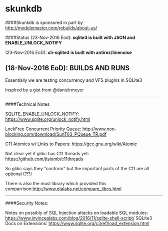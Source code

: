 # skunkdb

####Skunkdb is sponsored in part by http://modulemaster.com/rebuilds/about-us/



####Status 
(23-Nov-2016 Eod): **sqlite3 is built with JSON and ENABLE_UNLOCK_NOTIFY**

(23-Nov-2016 EoD): **cli-sqlite3 is built with antirez/linenoise**

(18-Nov-2016 EoD): **BUILDS AND RUNS**
-----

Essentially we are testing concurrency and VFS plugins in SQLite3 

Inspired by a gist from @danielrmeyer

-----

####Technical Notes

SQLITE_ENABLE_UNLOCK_NOTIFY: https://www.sqlite.org/unlock_notify.html

LockFree Concurrent Priority Queue: http://www.non-blocking.com/download/SunT03_PQueue_TR.pdf

C11 Atomics w/ Links to Papers: https://gcc.gnu.org/wiki/Atomic

Not clear yet if glibc has C11 threads yet: https://github.com/jtsiomb/c11threads

So glibc says they "conform" but the important parts of the C11 are all optional (?!?)

There is also the musl library which provided this comparrison:http://www.etalabs.net/compare_libcs.html

-----

####Security Notes:

Notes on possibly of SQL Injection attacks on loadable SQL modules: https://www.invincealabs.com/blog/2016/11/sqlite-shell-script/ SQLite3 Docs on Extensions: https://www.sqlite.org/c3ref/load_extension.html



